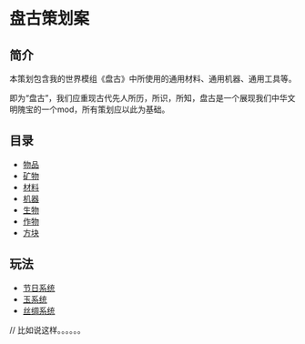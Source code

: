 # 盘古策划案

## 简介
本策划包含我的世界模组《盘古》中所使用的通用材料、通用机器、通用工具等。

即为“盘古”，我们应重现古代先人所历，所识，所知，盘古是一个展现我们中华文明隗宝的一个mod，所有策划应以此为基础。

## 目录
- [物品](物品)
- [矿物](矿物)
- [材料](材料)
- [机器](机器)
- [生物](生物)
- [作物](作物)
- [方块](方块)

## 玩法
- [节日系统]()
- [玉系统]()
- [丝绸系统]()

// 比如说这样。。。。。。

